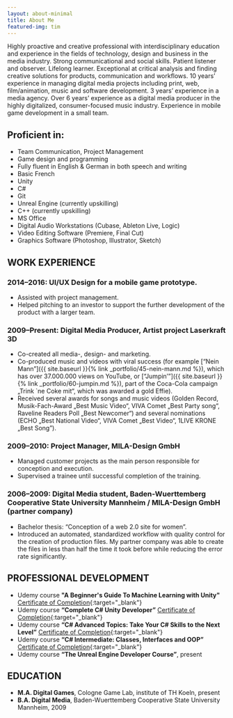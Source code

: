 ```yaml
---
layout: about-minimal
title: About Me
featured-img: tim
---
```


Highly proactive and creative professional with interdisciplinary education and experience in the fields of technology, design and business in the media industry. Strong communicational and social skills. Patient listener and observer. Lifelong learner. Exceptional at critical analysis and finding creative solutions for products, communication and workflows. 10 years’ experience in managing digital media projects including print, web, film/animation, music and software development. 3 years’ experience in a media agency. Over 6 years’ experience as a digital media producer in the highly digitalized, consumer-focused music industry. Experience in mobile game development in a small team.

## Proficient in:

- Team Communication, Project Management
- Game design and programming
- Fully fluent in English & German in both speech and writing
- Basic French
- Unity
- C#
- Git
- Unreal Engine (currently upskilling) 
- C++ (currently upskilling)
- MS Office
- Digital Audio Workstations (Cubase, Ableton Live, Logic)
- Video Editing Software (Premiere, Final Cut)
- Graphics Software (Photoshop, Illustrator, Sketch)


## WORK EXPERIENCE

### 2014–2016: UI/UX Design for a mobile game prototype.

- Assisted with project management.
- Helped pitching to an investor to support the further development of the product with a larger team. 

### 2009–Present: **Digital Media Producer**, Artist project Laserkraft 3D

- Co-created all media-, design- and marketing.
- Co-produced music and videos with viral success (for example [“Nein Mann”]({{ site.baseurl }}{% link _portfolio/45-nein-mann.md %}), which has over 37.000.000 views on YouTube, or [“Jumpin’”]({{ site.baseurl }}{% link _portfolio/60-jumpin.md %}), part of the Coca-Cola campaign „Trink `ne Coke mit“, which was awarded a gold Effie).
- Received several awards for songs and music videos (Golden Record, Musik-Fach-Award „Best Music Video“, VIVA Comet „Best Party song“, Raveline Readers Poll „Best Newcomer“) and several nominations (ECHO „Best National Video“, VIVA Comet „Best Video“, 1LIVE KRONE „Best Song”).

### 2009–2010: **Project Manager**, MILA-Design GmbH

- Managed customer projects as the main person responsible for conception and execution.
- Supervised a trainee until successful completion of the training.

### 2006–2009: **Digital Media student**, Baden-Wuerttemberg Cooperative State University Mannheim / MILA-Design GmbH (partner company)

- Bachelor thesis: “Conception of a web 2.0 site for women”.
- Introduced an automated, standardized workflow with quality control for the creation of production files. My partner company was able to create the files in less than half the time it took before while reducing the error rate significantly.

## PROFESSIONAL DEVELOPMENT

- Udemy course **"A Beginner's Guide To Machine Learning with Unity"** [Certificate of Completion](https://www.udemy.com/certificate/UC-TC3G6DDA/){:target="_blank"}
- Udemy course **“Complete C# Unity Developer”** [Certificate of Completion](https://www.udemy.com/certificate/UC-ZBJAK2VK/){:target="_blank"}
- Udemy course **“C# Advanced Topics: Take Your C# Skills to the Next Level”** [Certificate of Completion](https://www.udemy.com/certificate/UC-IUM2ENAY/){:target="_blank"}
- Udemy course **“C# Intermediate: Classes, Interfaces and OOP”** [Certificate of Completion](https://www.udemy.com/certificate/UC-6F21RWL9/){:target="_blank"}
- Udemy course **“The Unreal Engine Developer Course”**, present

## EDUCATION

- **M.A. Digital Games**, Cologne Game Lab, institute of TH Koeln, present
- **B.A. Digital Media**, Baden-Wuerttemberg Cooperative State University Mannheim, 2009
